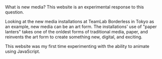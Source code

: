 What is new media? This website is an experimental response to this question. 

Looking at the new media installations at TeamLab Borderless in Tokyo as an example, new media can be an art form. The installations' use of "paper lanters" takes one of the onldest forms of traditional media, paper, and reinvents the art form to create something new, digital, and exciting.

This website was my first time experimenting with the ability to animate using JavaScript.
